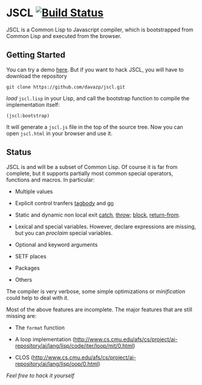 # JSCL [![Build Status](https://travis-ci.org/jscl-project/jscl.svg?branch=master)](https://travis-ci.org/jscl-project/jscl)

JSCL is a Common Lisp to Javascript compiler, which is bootstrapped
from Common Lisp and executed from the browser.

## Getting Started

You can try a demo [here](http://davazp.net/jscl/jscl.html). But if
you want to hack JSCL, you will have to download the repository

    git clone https://github.com/davazp/jscl.git

*load* `jscl.lisp` in your Lisp, and call the bootstrap function to
compile the implementation itself:

    (jscl:bootstrap)

It will generate a `jscl.js` file in the top of the source tree. Now
you can open `jscl.html` in your browser and use it.

## Status

JSCL is and will be a subset of Common Lisp. Of course it is far from
complete, but it supports partially most common special operators,
functions and macros. In particular:

- Multiple values

- Explicit control tranfers
  [tagbody](http://www.lispworks.com/documentation/HyperSpec/Body/s_tagbod.htm)
  and [go](http://www.lispworks.com/documentation/HyperSpec/Body/s_go.htm)

- Static and dynamic non local exit [catch](http://www.lispworks.com/documentation/HyperSpec/Body/s_catch.htm), 
  [throw](http://www.lispworks.com/documentation/HyperSpec/Body/s_throw.htm); 
  [block](http://www.lispworks.com/documentation/HyperSpec/Body/s_block.htm),
  [return-from](http://www.lispworks.com/documentation/HyperSpec/Body/s_ret_fr.htm).

- Lexical and special variables. However, declare expressions are
  missing, but you can *proclaim* special variables.

- Optional and keyword arguments

- SETF places

- Packages

- Others

The compiler is very verbose, some simple optimizations or
*minification* could help to deal with it.

Most of the above features are incomplete. The major features that are still missing are:

- The `format` function

- A loop implementation 
  (http://www.cs.cmu.edu/afs/cs/project/ai-repository/ai/lang/lisp/code/iter/loop/mit/0.html)

- CLOS 
  (http://www.cs.cmu.edu/afs/cs/project/ai-repository/ai/lang/lisp/oop/0.html)


*Feel free to hack it yourself*
